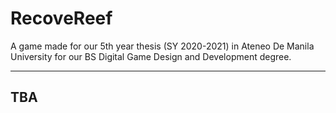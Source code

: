 # RecoveReef

A game made for our 5th year thesis (SY 2020-2021) in Ateneo De Manila University for our BS Digital Game Design and Development degree.

* * *

## TBA
